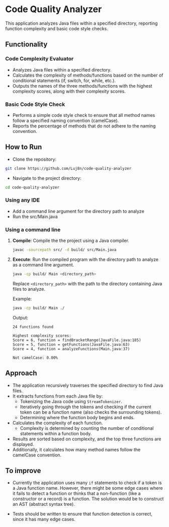 # Code Quality Analyzer

This application analyzes Java files within a specified directory, reporting function complexity and basic code style checks.

## Functionality

### Code Complexity Evaluator

- Analyzes Java files within a specified directory.
- Calculates the complexity of methods/functions based on the number of conditional statements (if, switch, for, while, etc.).
- Outputs the names of the three methods/functions with the highest complexity scores, along with their complexity scores.

### Basic Code Style Check

- Performs a simple code style check to ensure that all method names follow a specified naming convention (camelCase).
- Reports the percentage of methods that do not adhere to the naming convention.

## How to Run

- Clone the repository:

```bash
git clone https://github.com/Luj8n/code-quality-analyzer
```

- Navigate to the project directory:

```bash
cd code-quality-analyzer
```

### Using any IDE

- Add a command line argument for the directory path to analyze
- Run the src/Main.java

### Using a command line

1. **Compile**: Compile the the project using a Java compiler.

   ```bash
   javac -sourcepath src/ -d build/ src/Main.java

   ```

2. **Execute**: Run the compiled program with the directory path to analyze as a command line argument.

   ```bash
   java -cp build/ Main <directory_path>
   ```

   Replace `<directory_path>` with the path to the directory containing Java files to analyze.

   Example:

   ```bash
   java -cp build/ Main ./
   ```

   Output:

   ```
   24 functions found

   Highest complexity scores:
   Score = 6, function = findBracketRange(JavaFile.java:185)
   Score = 5, function = getFunctions(JavaFile.java:63)
   Score = 4, function = analyzeFunctions(Main.java:37)

   Not camelCase: 0.00%
   ```

## Approach

- The application recursively traverses the specified directory to find Java files.
- It extracts functions from each Java file by:
  - Tokenizing the Java code using `StreamTokenizer`.
  - Iteratively going through the tokens and checking if the current token can be a function name (also checks the surrounding tokens).
  - Determining where the function body begins and ends.
- Calculates the complexity of each function.
  - Complexity is determined by counting the number of conditional statements within a function body.
- Results are sorted based on complexity, and the top three functions are displayed.
- Additionally, it calculates how many method names follow the camelCase convention.

## To improve

- Currently the application uses many `if` statements to check if a token is a Java function name. However, there might be some edge cases where it fails to detect a function or thinks that a non-function (like a constructor or a record) is a function. The solution would be to construct an AST (abstract syntax tree).

- Tests should be written to ensure that function detection is correct, since it has many edge cases.
